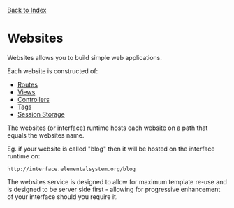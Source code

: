 [Back to Index](/src/support.documentation)

# Websites

Websites allows you to build simple web applications.

Each website is constructed of:

*   [Routes](/src/support.documentation/websites/routes)
*   [Views](/src/support.documentation/websites/views)
*   [Controllers](/src/support.documentation/websites/controllers)
*   [Tags](/src/support.documentation/websites/tags)
*   [Session Storage](/src/support.documentation/websites/sessionStorage)

The websites (or interface) runtime hosts each website on a path that equals the websites name.

Eg. if your website is called "blog" then it will be hosted on the interface runtime on:

`http://interface.elementalsystem.org/blog`

The websites service is designed to allow for maximum template re-use and is designed to be server side first - allowing for progressive enhancement of your interface should you require it.